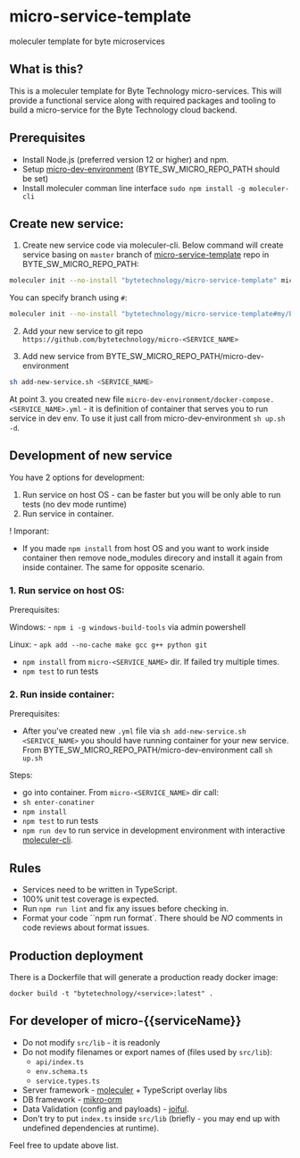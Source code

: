 # micro-service-template

moleculer template for byte microservices

## What is this?

This is a moleculer template for Byte Technology micro-services. This will provide a functional service along with required packages and tooling to build a micro-service for the Byte Technology cloud backend.

## Prerequisites

- Install Node.js (preferred version 12 or higher) and npm.
- Setup [micro-dev-environment](https://github.com/bytetechnology/micro-dev-environment) (BYTE_SW_MICRO_REPO_PATH should be set)
- Install moleculer comman line interface `sudo npm install -g moleculer-cli`

## Create new service:

1. Create new service code via moleculer-cli. Below command will create service basing on `master` branch of [micro-service-template](https://github.com/bytetechnology/micro-service-template) repo in BYTE_SW_MICRO_REPO_PATH:
  ```sh
  moleculer init --no-install "bytetechnology/micro-service-template" micro-<SERVICE_NAME>
  ```
  You can specify branch using `#`:
  ```sh
  moleculer init --no-install "bytetechnology/micro-service-template#my/branch" micro-<SERVICE_NAME>
  ```

2. Add your new service to git repo `https://github.com/bytetechnology/micro-<SERVICE_NAME>`

3. Add new service from BYTE_SW_MICRO_REPO_PATH/micro-dev-environment
  ```sh
  sh add-new-service.sh <SERVICE_NAME>
  ```

At point 3. you created new file `micro-dev-environment/docker-compose.<SERVICE_NAME>.yml` - it is definition of container that serves you to run service in dev env. To use it just call from micro-dev-environment `sh up.sh -d`.

## Development of new service

You have 2 options for development:
1. Run service on host OS - can be faster but you will be only able to run tests (no dev mode runtime)
2. Run service in container.

! Imporant:
- If you made `npm install` from host OS and you want to work inside container then remove node_modules direcory and install it again from inside container. The same for opposite scenario.

### 1. Run service on host OS:

  Prerequisites:

  Windows:
    - `npm i -g windows-build-tools` via admin powershell

  Linux:
    - `apk add --no-cache make gcc g++ python git`

  - `npm install` from `micro-<SERVICE_NAME>` dir. If failed try multiple times.
  - `npm test` to run tests

### 2. Run inside container:

  Prerequisites:

  - After you've created new `.yml` file via `sh add-new-service.sh <SERIVCE_NAME>` you should have running container for your new service. From BYTE_SW_MICRO_REPO_PATH/micro-dev-environment call `sh up.sh`

  Steps:

  - go into container. From  `micro-<SERVICE_NAME>` dir call:
  - `sh enter-conatiner`
  - `npm install`
  - `npm test` to run tests
  - `npm run dev` to run service in development environment with interactive [moleculer-cli](https://moleculer.services/docs/0.14/moleculer-cli.html).


## Rules

- Services need to be written in TypeScript.
- 100% unit test coverage is expected.
- Run `npm run lint` and fix any issues before checking in.
- Format your code ``npm run format`. There should be _NO_ comments in code reviews about format issues.

## Production deployment

There is a Dockerfile that will generate a production ready docker image:

`docker build -t "bytetechnology/<service>:latest" .`

## For developer of micro-{{serviceName}}

- Do not modify `src/lib` - it is readonly
- Do not modify filenames or export names of (files used by `src/lib`):
  - `api/index.ts`
  - `env.schema.ts`
  - `service.types.ts`
- Server framework - [moleculer](https://moleculer.services/) + TypeScript overlay libs
- DB framework - [mikro-orm](https://mikro-orm.io/)
- Data Validation (config and payloads) - [joiful](https://github.com/joiful-ts/joiful).
- Don't try to put `index.ts` inside `src/lib` (briefly - you may end up with undefined dependencies at runtime).

Feel free to update above list.
